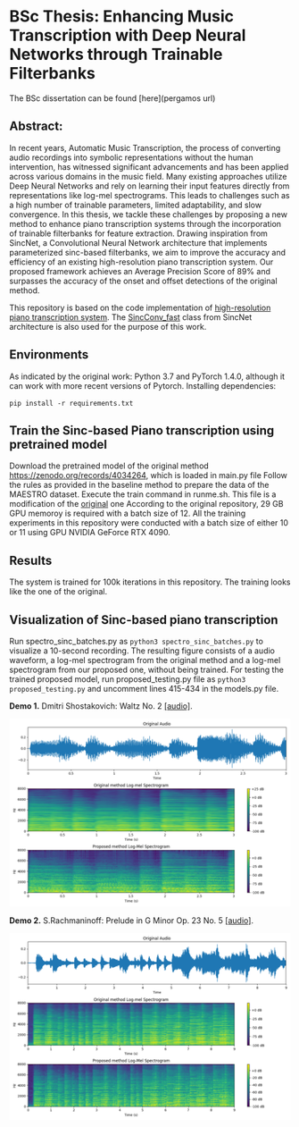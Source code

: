 # BSc Thesis: Enhancing Music Transcription with Deep Neural Networks through Trainable Filterbanks

The BSc dissertation can be found [here](pergamos url)

## Abstract: 
In recent years, Automatic Music Transcription, the process of converting audio recordings
into symbolic representations without the human intervention, has witnessed significant
advancements and has been applied across various domains in the music field. Many
existing approaches utilize Deep Neural Networks and rely on learning their input features
directly from representations like log-mel spectrograms. This leads to challenges such as
a high number of trainable parameters, limited adaptability, and slow convergence. In this
thesis, we tackle these challenges by proposing a new method to enhance piano transcription
systems through the incorporation of trainable filterbanks for feature extraction.
Drawing inspiration from SincNet, a Convolutional Neural Network architecture that implements
parameterized sinc-based filterbanks, we aim to improve the accuracy and efficiency
of an existing high-resolution piano transcription system. Our proposed framework
achieves an Average Precision Score of 89% and surpasses the accuracy of the onset
and offset detections of the original method.

This repository is based on the code implementation of [high-resolution piano transcription system](https://github.com/bytedance/piano_transcription).
The [SincConv_fast](https://github.com/mravanelli/SincNet/blob/master/dnn_models.py) class from SincNet architecture is also used for the purpose of this work.

## Environments
As indicated by the original work: Python 3.7 and PyTorch 1.4.0, although it can work with more recent versions of Pytorch.
Installing dependencies:
```
pip install -r requirements.txt
```

## Train the Sinc-based Piano transcription using pretrained model
Download the pretrained model of the original method https://zenodo.org/records/4034264, which is loaded in main.py file
Follow the rules as provided in the baseline method to prepare the data of the MAESTRO dataset.
Execute the train command in runme.sh. This file is a modification of the [original](https://github.com/bytedance/piano_transcription/blob/master/runme.sh) one
According to the original repository, 29 GB GPU memoroy is required with a batch size of 12. All the training experiments in this repository were conducted with a batch size of either 10 or 11 using GPU NVIDIA GeForce RTX
4090.

## Results
The system is trained for 100k iterations in this repository. The training looks like the one of the original.

## Visualization of Sinc-based piano transcription

Run spectro_sinc_batches.py as ```python3 spectro_sinc_batches.py``` to visualize a 10-second recording. The resulting figure consists of a audio waveform, a log-mel spectrogram from the original method and a log-mel spectrogram from our proposed one, without being trained. For testing the trained proposed model, run proposed_testing.py file as ```python3 proposed_testing.py``` and uncomment lines 415-434 in the models.py file.

**Demo 1.**  Dmitri Shostakovich: Waltz No. 2 [[audio]](resources/waltz.mp3).

<img src="resources/proposed.png">

**Demo 2.**  S.Rachmaninoff: Prelude in G Minor Op. 23 No. 5 [[audio]](resources/rach_cut.mp3).

<img src="resources/proposed_rach.png">
